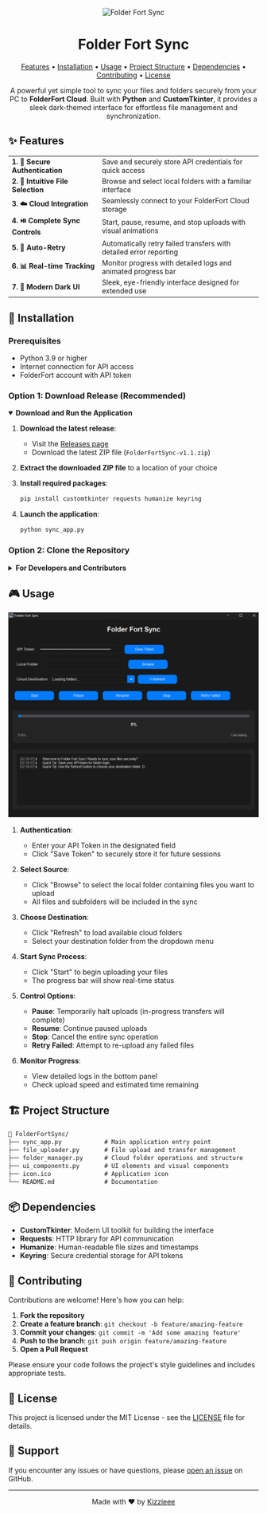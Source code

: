 
<p align="center">
  <img src="icon.ico" alt="Folder Fort Sync" width="40">
</p>

<h1 align="center">Folder Fort Sync</h1>

<p align="center">
  <a href="#features">Features</a> •
  <a href="#installation">Installation</a> •
  <a href="#usage">Usage</a> •
  <a href="#project-structure">Project Structure</a> •
  <a href="#dependencies">Dependencies</a> •
  <a href="#contributing">Contributing</a> •
  <a href="#license">License</a>
</p>

<p align="center">
  A powerful yet simple tool to sync your files and folders securely from your PC to <strong>FolderFort Cloud</strong>. 
  Built with <strong>Python</strong> and <strong>CustomTkinter</strong>, it provides a sleek dark-themed interface for 
  effortless file management and synchronization.
</p>

## ✨ Features

<table>
  <tr>
    <td><b>1. 🔑 Secure Authentication</b></td>
    <td>Save and securely store API credentials for quick access</td>
  </tr>
  <tr>
    <td><b>2. 📂 Intuitive File Selection</b></td>
    <td>Browse and select local folders with a familiar interface</td>
  </tr>
  <tr>
    <td><b>3. ☁️ Cloud Integration</b></td>
    <td>Seamlessly connect to your FolderFort Cloud storage</td>
  </tr>
  <tr>
    <td><b>4. ⏯️ Complete Sync Controls</b></td>
    <td>Start, pause, resume, and stop uploads with visual animations</td>
  </tr>
  <tr>
    <td><b>5. 🔄 Auto-Retry</b></td>
    <td>Automatically retry failed transfers with detailed error reporting</td>
  </tr>
  <tr>
    <td><b>6. 📊 Real-time Tracking</b></td>
    <td>Monitor progress with detailed logs and animated progress bar</td>
  </tr>
  <tr>
    <td><b>7. 🌙 Modern Dark UI</b></td>
    <td>Sleek, eye-friendly interface designed for extended use</td>
  </tr>
</table>

## 🚀 Installation

### Prerequisites

- Python 3.9 or higher
- Internet connection for API access
- FolderFort account with API token

### Option 1: Download Release (Recommended)

<details open>
<summary><b>Download and Run the Application</b></summary>

1. **Download the latest release**:
   - Visit the [Releases page](https://github.com/MridulParth/FolderFortSync/releases)
   - Download the latest ZIP file (`FolderFortSync-v1.1.zip`)

2. **Extract the downloaded ZIP file** to a location of your choice

3. **Install required packages**:
   ```bash
   pip install customtkinter requests humanize keyring
   ```

4. **Launch the application**:
   ```bash
   python sync_app.py
   ```
</details>

### Option 2: Clone the Repository

<details>
<summary><b>For Developers and Contributors</b></summary>

1. **Clone the repository**:
   ```bash
   git clone https://github.com/MridulParth/FolderFortSync.git
   ```

2. **Navigate to the project directory**:
   ```bash
   cd FolderFortSync
   ```

3. **Install required packages**:
   ```bash
   pip install customtkinter requests humanize keyring
   ```

4. **Launch the application**:
   ```bash
   python sync_app.py
   ```
</details>



## 🎮 Usage

<p align="center">
  <img src="screenshot.png" alt="Usage Flow" width="600">
</p>

1. **Authentication**:
   - Enter your API Token in the designated field
   - Click "Save Token" to securely store it for future sessions

2. **Select Source**:
   - Click "Browse" to select the local folder containing files you want to upload
   - All files and subfolders will be included in the sync

3. **Choose Destination**:
   - Click "Refresh" to load available cloud folders
   - Select your destination folder from the dropdown menu

4. **Start Sync Process**:
   - Click "Start" to begin uploading your files
   - The progress bar will show real-time status

5. **Control Options**:
   - **Pause**: Temporarily halt uploads (in-progress transfers will complete)
   - **Resume**: Continue paused uploads
   - **Stop**: Cancel the entire sync operation
   - **Retry Failed**: Attempt to re-upload any failed files

6. **Monitor Progress**:
   - View detailed logs in the bottom panel
   - Check upload speed and estimated time remaining

## 🏗️ Project Structure

```
📁 FolderFortSync/
├── sync_app.py            # Main application entry point
├── file_uploader.py       # File upload and transfer management
├── folder_manager.py      # Cloud folder operations and structure
├── ui_components.py       # UI elements and visual components
├── icon.ico               # Application icon
└── README.md              # Documentation
```

## 📦 Dependencies

- **CustomTkinter**: Modern UI toolkit for building the interface
- **Requests**: HTTP library for API communication
- **Humanize**: Human-readable file sizes and timestamps
- **Keyring**: Secure credential storage for API tokens

## 🤝 Contributing

Contributions are welcome! Here's how you can help:

1. **Fork the repository**
2. **Create a feature branch**: `git checkout -b feature/amazing-feature`
3. **Commit your changes**: `git commit -m 'Add some amazing feature'`
4. **Push to the branch**: `git push origin feature/amazing-feature`
5. **Open a Pull Request**

Please ensure your code follows the project's style guidelines and includes appropriate tests.

## 📜 License

This project is licensed under the MIT License - see the [LICENSE](LICENSE) file for details.

## 💬 Support

If you encounter any issues or have questions, please [open an issue](https://github.com/MridulParth/FolderFortSync/issues) on GitHub.

---

<p align="center">
  Made with ❤️ by <a href="https://github.com/MridulParth">Kizzieee</a>
</p>
